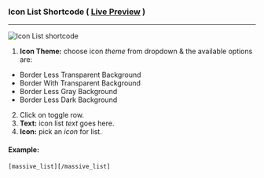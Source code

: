 ### Icon List Shortcode ( [Live Preview](http://massivedemo.lab.themebucket.net/shortcodes/icon-list/) )
---

![Icon List shortcode](http://i.imgur.com/68Z09Sm.png)

1. **Icon Theme:** choose icon _theme_ from dropdown & the available options are:
  * Border Less Transparent Background
  * Border With Transparent Background
  * Border Less Gray Background
  * Border Less Dark Background
2. Click on toggle row.
3. **Text:** icon list _text_ goes here.
4. **Icon:** pick an _icon_ for list.

#### Example:
```
[massive_list][/massive_list]
```
